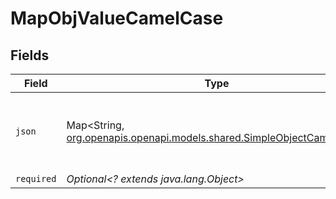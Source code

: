 # MapObjValueCamelCase


## Fields

| Field                                                                                                                 | Type                                                                                                                  | Required                                                                                                              | Description                                                                                                           | Example                                                                                                               |
| --------------------------------------------------------------------------------------------------------------------- | --------------------------------------------------------------------------------------------------------------------- | --------------------------------------------------------------------------------------------------------------------- | --------------------------------------------------------------------------------------------------------------------- | --------------------------------------------------------------------------------------------------------------------- |
| `json`                                                                                                                | Map<String, [org.openapis.openapi.models.shared.SimpleObjectCamelCase](../../models/shared/SimpleObjectCamelCase.md)> | :heavy_minus_sign:                                                                                                    | N/A                                                                                                                   | {<br/>"mapElem1": "...",<br/>"mapElem2": "..."<br/>}                                                                  |
| `required`                                                                                                            | *Optional<? extends java.lang.Object>*                                                                                | :heavy_minus_sign:                                                                                                    | N/A                                                                                                                   |                                                                                                                       |